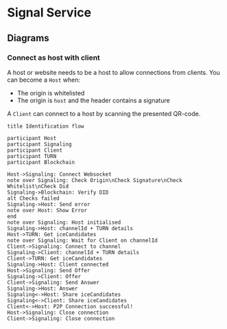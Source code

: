 # Signal Service

## Diagrams

### Connect as host with client

A host or website needs to be a host to allow connections from clients.
You can become a `Host` when:
* The origin is whitelisted
* The origin is `host` and the header contains a signature

A `Client` can connect to a host by scanning the presented QR-code.
 

```websequencediagrams
title Identification flow

participant Host
participant Signaling
participant Client
participant TURN
participant Blockchain

Host->Signaling: Connect Websocket
note over Signaling: Check Origin\nCheck Signature\nCheck Whitelist\nCheck Did
Signaling->Blockchain: Verify DID
alt Checks failed
Signaling->Host: Send error
note over Host: Show Error
end 
note over Signaling: Host initialised
Signaling->Host: channelId + TURN details
Host->TURN: Get iceCandidates
note over Signaling: Wait for Client on channelId
Client->Signaling: Connect to channel
Signaling->Client: channelId + TURN details
Client->TURN: Get iceCandidates
Signaling->Host: Client connected
Host->Signaling: Send Offer
Signaling->Client: Offer
Client->Signaling: Send Answer
Signaling->Host: Answer
Signaling<->Host: Share iceCandidates
Signaling<->Client: Share iceCandidates
Client<->Host: P2P Connection successful!
Host->Signaling: Close connection
Client->Signaling: Close connection
```

